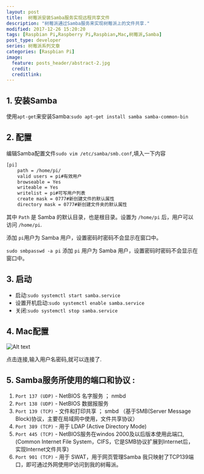 ```yaml
---
layout: post
title:  树莓派安装Samba服务实现远程共享文件
description: "树莓派通过Samba服务来实现树莓派上的文件共享."
modified: 2017-12-26 15:20:20
tags: [Raspbian Pi,Raspberry Pi,Raspbian,Mac,树莓派,Samba]
post_type: developer
series: 树莓派系列文章
categories: [Raspbian Pi]
image:
  feature: posts_header/abstract-2.jpg
  credit:
  creditlink:
---
```


## 1. 安装Samba

使用`apt-get`来安装Samba:`sudo apt-get install samba samba-common-bin`

## 2. 配置

编辑Samba配置文件`sudo vim /etc/samba/smb.conf`,填入一下内容

```bash
[pi]
    path = /home/pi/
    valid users = pi#有效用户
    browseable = Yes
    writeable = Yes
    writelist = pi#可写用户列表
    create mask = 0777#新创建文件的默认属性
    directory mask = 0777#新创建文件夹的默认属性
```

其中 `Path` 是 Samba 的默认目录，也是根目录。设置为 `/home/pi` 后，用户可以访问 `/home/pi`.

添加 `pi`用户为 Samba 用户，设置密码时密码不会显示在窗口中。

`sudo smbpasswd -a pi` 添加 `pi` 用户为 Samba 用户，设置密码时密码不会显示在窗口中。

## 3. 启动

- 启动:`sudo systemctl start samba.service`
- 设置开机启动:`sudo systemctl enable samba.service`
- 关闭:`sudo systemctl stop samba.service`

## 4. Mac配置

![Alt text]({{site.url}}/images/posts_image/raspbian-samba-2017-12-26.jpg)

点击连接,输入用户名密码,就可以连接了.

## 5. Samba服务所使用的端口和协议 :

1. `Port 137 (UDP)` - NetBIOS 名字服务 ； nmbd
2. `Port 138 (UDP)` - NetBIOS 数据报服务
3. `Port 139 (TCP)` - 文件和打印共享 ； smbd （基于SMB(Server Message Block)协议，主要在局域网中使用，文件共享协议）
4. `Port 389 (TCP)` - 用于 LDAP (Active Directory Mode)
5. `Port 445 (TCP)` - NetBIOS服务在windos 2000及以后版本使用此端口, (Common Internet File System，CIFS，它是SMB协议扩展到Internet后，实现Internet文件共享)
6. `Port 901 (TCP)` - 用于 SWAT，用于网页管理Samba
我只映射了TCP139端口，即可通过外网使用IP访问到我的树莓派。
